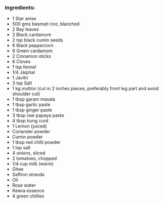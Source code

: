 ### Ingredients:
* 1 Star anise
* 500 gms basmati rice, blanched
* 2 Bay leaves
* 2 Black cardamom
* 2 tsp black cumin seeds
* 6 Black peppercorn
* 6 Green cardamom
* 2 Cinnamon sticks
* 6 Cloves
* 1 tsp fennel
* 1/4 Jaiphal
* 1 Javitri
* 3 tsp Salt
* 1 kg mutton (cut in 2 inches pieces, preferably front leg part and avoid shoulder cut)
* 1 tbsp garam masala
* 1 tbsp garlic paste
* 1 tbsp ginger paste
* 3 tbsp raw papaya paste
* 4 tbsp hung curd
* 1 Lemon (juiced)
* Coriander powder
* Cumin powder
* 1 tbsp red chilli powder
* 1 tsp salt
* 4 onions, sliced
* 2 tomatoes, chopped
* 1/4 cup milk (warm)
* Ghee
* Saffron strands
* Oil
* Rose water
* Kewra essence
* 4 green chillies